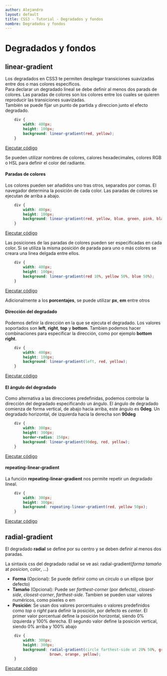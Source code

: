 ```yaml
---
author: Alejandro
layout: default
title: CSS3 - Tutorial - Degradados y fondos
nombre: Degradados y fondos
---
```


# Degradados y fondos
## linear-gradient

Los degradados en CSS3 te permiten desplegar transiciones suavizadas entre dos o mas colores específicos.   
Para declarar un degradado lineal se debe definir al menos dos parads de colores. Las paradas de colores son los colores entre los cuales se quieren reproducir las transiciones suavizadas.   
También se puede fijar un punto de partida y direccion junto el efecto degradado.

``` css
    div {
        width: 400px;
        height: 100px;
        background: linear-gradient(red, yellow);
    }
```
<a href="assets/examples/18linear-gradient.html" target="_blank">Ejecutar código</a>

Se pueden utilizar nombres de colores, calores hexadecimales, colores RGB o HSL para definir el color del radiante.

#### Paradas de colores
Los colores pueden ser añadidos uno tras otros, separados por comas. El navegador determina la posición de cada color. Las paradas de colores se ejecutan de arriba a abajo.

``` css
    div {
        width: 400px;
        height: 100px;
        background: linear-gradient(red, yellow, blue, green, pink, black, white);
    }
```
<a href="assets/examples/19linear-gradient.html" target="_blank">Ejecutar código</a>

Las posiciones de las paradas de colores pueden ser especificadas en cada color. Si se utiliza la misma posición de parada para uno o más colores se creara una linea delgada entre ellos.

``` css
    div {
        width: 400px;
        height: 100px;
        background: linear-gradient(red 10%, yellow 50%, blue 50%);
    }
```
<a href="assets/examples/20linear-gradient.html" target="_blank">Ejecutar código</a>

Adicionalmente a los **porcentajes**, se puede utilizar **px**, **em** entre otros

#### Dirección del degradado

Podemos definir la dirección en la que se ejecuta el degradado. Los valores soportados son **left**, **right**, **top** y **bottom**. Tambien podemos hacer combinaciones para especificar la dirección, como por ejemplo **bottom right**.

``` css
    div {
        width: 400px;
        height: 100px;
        background: linear-gradient(left, red, yellow);
    }
```
<a href="assets/examples/21linear-gradient.html" target="_blank">Ejecutar código</a>

#### El ángulo del degradado

Como alternativa a las direcciones predefinidas, podemos controlar la dirección del degradado especificando un ángulo. El ángulo de degradado comienza de forma vertical, de abajo hacia arriba, este ángulo es **0deg**. Un degradado horizontal, de izquierda hacia la derecha son **90deg**

``` css
    div {
        width: 300px;
        height: 300px;
        border-radius: 150px;
        background: linear-gradient(90deg, red, yellow);
    }
```
<a href="assets/examples/22linear-gradient.html" target="_blank">Ejecutar código</a>

#### repeating-linear-gradient

La función **repeating-linear-gradient** nos permite repetir un degradado lineal.

``` css
    div {
        width: 300px;
        height: 300px;
        background: repeating-linear-gradient(red, yellow 50px);
    }
```
<a href="assets/examples/23linear-gradient.html" target="_blank">Ejecutar código</a>

## radial-gradient

El degradado **radial** se define por su centro y se deben definir al menos dos paradas.   

La sintaxis css del degradado radial se ve así: radial-gradient(*forma* *tamaño* at *posicion*, *color*, ...)
- **Forma** (Opcional): Se puede definir como un circulo o un ellipse (por defecto)
- **Tamaño** (Opcional): Puede ser *farthest-corner* (por defecto), *closest-side*, *closest-corner*, *farthest-side*. Tambien se pueden usar valores numéricos, como pixeles o em
- **Posición**: Se usan dos valores porcentuales o valores predefinidos como *top* o *right* para definir la posición, por defecto es *center*. El primer valor porcentual define la posición horizontal, siendo 0% izquierda y 100% derecha. El segundo valor define la posición vertical, siendo 0% arriba y 100% abajo

``` css
    div {
        width: 300px;
        height: 300px;
        background: radial-gradient(circle farthest-side at 20% 50%, gray, blue,
                    brown, orange, yellow);
    }
```
<a href="assets/examples/24radial-gradient.html" target="_blank">Ejecutar código</a>